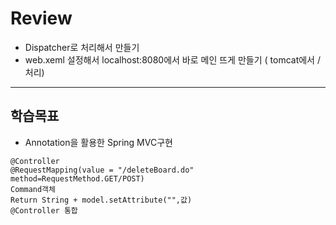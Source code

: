 # Review

- Dispatcher로 처리해서 만들기
- web.xeml 설정해서 localhost:8080에서 바로 메인 뜨게 만들기 ( tomcat에서 / 처리)

-----------------------------------------------------

## 학습목표
- Annotation을 활용한 Spring MVC구현
```
@Controller
@RequestMapping(value = "/deleteBoard.do" method=RequestMethod.GET/POST)
Command객체
Return String + model.setAttribute("",값)
@Controller 통합
```
